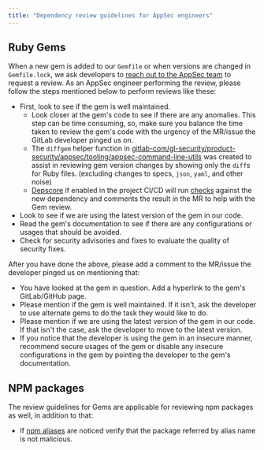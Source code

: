 ```yaml
---
title: "Dependency review guidelines for AppSec engineers"
---
```


## Ruby Gems

When a new gem is added to our `Gemfile` or when versions are changed in `Gemfile.lock`, we ask developers to [reach out to the AppSec team](https://docs.gitlab.com/ee/development/gemfile.html#request-an-appsec-review) to request a review. As an AppSec engineer performing the review, please follow the steps mentioned below to perform reviews like these:

- First, look to see if the gem is well maintained.
  - Look closer at the gem's code to see if there are any anomalies. This step can be time consuming, so, make sure you balance the time taken to review the gem's code with the urgency of the MR/issue the GitLab developer pinged us on.
  - The `diffgem` helper function in [gitlab-com/gl-security/product-security/appsec/tooling/appsec-command-line-utils](https://gitlab.com/gitlab-com/gl-security/product-security/appsec/tooling/appsec-command-line-utils) was created to assist in reviewing gem version changes by showing only the `diff`s for Ruby files. (excluding changes to specs, `json`, `yaml`, and other noise)
  - [Depscore](https://gitlab.com/gitlab-com/gl-security/product-security/appsec/tooling/depscore) if enabled in the project CI/CD will run [checks](https://gitlab.com/gitlab-com/gl-security/product-security/appsec/tooling/depscore#the-following-checks-are-carried-out-on-a-newly-introduced-ruby-gem) against the new dependency and comments the result in the MR to help with the Gem review.
- Look to see if we are using the latest version of the gem in our code.
- Read the gem's documentation to see if there are any configurations or usages that should be avoided.
- Check for security advisories and fixes to evaluate the quality of security fixes.

After you have done the above, please add a comment to the MR/issue the developer pinged us on mentioning that:

- You have looked at the gem in question. Add a hyperlink to the gem's GitLab/GitHub page.
- Please mention if the gem is well maintained. If it isn't, ask the developer to use alternate gems to do the task they would like to do.
- Please mention if we are using the latest version of the gem in our code. If that isn't the case, ask the developer to move to the latest version.
- If you notice that the developer is using the gem in an insecure manner, recommend secure usages of the gem or disable any insecure configurations in the gem by pointing the developer to the gem's documentation.

## NPM packages

The review guidelines for Gems are applicable for reviewing npm packages as well, in addition to that:

- If [npm aliases](https://docs.npmjs.com/cli/v8/using-npm/package-spec#aliases) are noticed verify that the package referred by alias name is not malicious.
